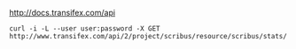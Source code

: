 http://docs.transifex.com/api

``curl -i -L --user user:password -X GET http://www.transifex.com/api/2/project/scribus/resource/scribus/stats/``

